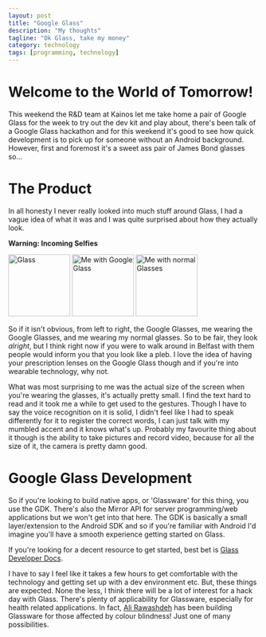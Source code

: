 ```yaml
---
layout: post
title: "Google Glass"
description: "My thoughts"
tagline: "Ok Glass, take my money"
category: technology
tags: [programming, technology]
---
```


# Welcome to the World of Tomorrow!

This weekend the R&D team at Kainos let me take home a pair of Google Glass for the week to try out the dev kit and play about, there's been talk of a Google Glass
hackathon and for this weekend it's good to see how quick development is to pick up for someone without an Android background.
However, first and foremost it's a sweet ass pair of James Bond glasses so...

# The Product
In all honesty I never really looked into much stuff around Glass, I had a vague idea of what it was and I was quite surprised about how they actually look.   

**Warning: Incoming Selfies**   

<img src="{{ site.url }}/assets/Glass1.jpg" alt="Glass" height="124" width="124">
<img src="{{ site.url }}/assets/Glass2.jpg" alt="Me with Google Glass" height="124" width="124">
<img src="{{ site.url }}/assets/Glass3.jpg" alt="Me with normal Glasses" height="124" width="124">   

So if it isn't obvious, from left to right, the Google Glasses, me wearing the Google Glasses, and me wearing my normal glasses. So to be fair,
they look *alright*, but I think right now if you were to walk around in Belfast with them people would inform you that you look like a pleb. I love the idea
of having your prescription lenses on the Google Glass though and if you're into wearable technology, why not.

What was most surprising to me was the actual size of the screen when you're wearing the glasses, it's actually pretty small. I find the text hard to read and
it took me a while to get used to the gestures. Though I have to say the voice recognition on it is solid, I didn't feel like I had to speak differently for it
to register the correct words, I can just talk with my mumbled accent and it knows what's up. Probably my favourite thing about it though is the ability
to take pictures and record video, because for all the size of it, the camera is pretty damn good. 

# Google Glass Development
So if you're looking to build native apps, or 'Glassware' for this thing, you use the GDK. There's also the Mirror API for server programming/web applications but
we won't get into that here. The GDK is basically a small layer/extension to the Android SDK and so if you're familiar with Android I'd imagine you'll have a
smooth experience getting started on Glass.   

If you're looking for a decent resource to get started, best bet is [Glass Developer Docs](https://developers.google.com/glass/).   

I have to say I feel like it takes a few hours to get comfortable with the technology and getting set up with a dev environment etc.
But, these things are expected. None the less, I think there will be a lot of interest
for a hack day with Glass. There's plenty of applicability for Glassware, especially for health related applications. In fact,
[Ali Rawashdeh](https://twitter.com/al1ra/status/485753878030585856) has been building Glassware for those affected by colour blindness! Just one
of many possibilities.
